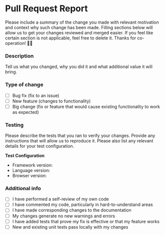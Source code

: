 # Pull Request Report

Please include a summary of the change you made with relevant motivation and context why such change has been made. Filling sections below will allow us to get your changes reviewed and merged easier. If you feel like certain section is not applicable, feel free to delete it. Thanks for co-operation! 🙏🏼

### Description

Tell us what you changed, why you did it and what additional value it will bring.

### Type of change

- [ ] Bug fix (fix to an issue)
- [ ] New feature (changes to functionality)
- [ ] Big change (fix or feature that would cause existing functionality to work as expected)

### Testing

Please describe the tests that you ran to verify your changes. Provide any instructions that will allow us to reproduce it. Please also list any relevant details for your test configuration.

**Test Configuration**

* Framework version:
* Language version:
* Browser version:

### Additional info

- [ ] I have performed a self-review of my own code
- [ ] I have commented my code, particularly in hard-to-understand areas
- [ ] I have made corresponding changes to the documentation
- [ ] My changes generate no new warnings and errors
- [ ] I have added tests that prove my fix is effective or that my feature works
- [ ] New and existing unit tests pass locally with my changes
